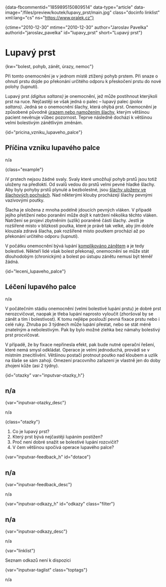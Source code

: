 
{data-fbcommentid="1859895150809514" data-type="article" data-image="/files/preview/koutek/lupavy_prst/main.jpg" class="docinfo linklist" xml:lang="cs" ns="https://www.pralek.cz"}

{ctime="2010-12-30" mtime="2010-12-30" author="Jaroslav Pavelka" authorid="jaroslav\_pavelka" id="lupavy\_prst" short="Lupavý prst"}

# Lupavý prst

<!-- generated attribute kw by user_udpatekw.sh on 2019-01-10, do not edit -->

{kw="bolest, pohyb, zánět, úrazy, nemoc"}

Při tomto onemocnění je v jednom místě ztížený pohyb prstem. Při snaze o ohnutí prstu dojde po překonání určitého odporu k přeskočení prstu do nové polohy (lupnutí).

Lupavý prst _(digitus saltans)_ je onemocnění, jež může postihnout kterýkoli prst na ruce. Nejčastěji se však jedná o palec – lupavý palec _(polex saltans)_. Jedná se o onemocnění šlachy, která ohýbá prst. Onemocnění je způsobené původně [úrazem nebo namožením šlachy][1], kterým většinou pacient nevěnuje vůbec pozornost. Teprve následně dochází k většinou velmi bolestivým zánětlivým změnám.

{id="pricina\_vzniku\_lupaveho_palce"}

## Příčina vzniku lupavého palce

n/a

{class="example"}

<span class="fas fa-lightbulb">i</span>V prstech nejsou žádné svaly. Svaly které umožňují pohyb prstů jsou totiž uloženy na předloktí. Od svalů vedou do prstů velmi pevné hladké šlachy. Aby byly pohyby prstů plynulé a bezbolestné, jsou [šlachy uloženy ve šlachových pochvách][1]. Nad některými klouby procházejí šlachy pevnými vazivovými poutky.

Šlacha je složena z mnoha podélně jdoucích pevných vláken. V případě jejího přetížení nebo poranění může dojít k natržení několika těchto vláken. Natržení se projeví zbytněním (uzlík) poraněné části šlachy. Jestli je rozšířené místo v blízkosti poutka, které je právě tak velké, aby jím dobře klouzala zdravá šlacha, pak rozšířené místo poutkem prochází až po překonání určitého odporu (lupnutí).

V počátku onemocnění bývá lupání [komplikováno zánětem][2] a je tedy bolestivé. Někteří lidé však bolest překonají, onemocnění se může stát dlouhodobým (chronickým) a bolest po ústupu zánětu nemusí být téměř žádná.

{id="leceni\_lupaveho\_palce"}

## Léčení lupavého palce

n/a

V počátečním stádiu onemocnění (velmi bolestivé lupání prstu) je dobré prst nerozcvičovat, naopak je třeba lupání naprosto vyloučit (zhoršoval by se zánět a tím i bolestivost). K tomu nejlépe poslouží pevná fixace prstu nebo i celé ruky. Zhruba po 3 týdnech může lupání přestat, nebo se stát méně znatelným a nebolestivým. Pak by bylo možné zlehka bez námahy bolestivý prst procvičovat.

V případě, že by fixace nepřinesla efekt, pak bude nutné operační řešení, které nemá smysl odkládat. Operace je velmi jednoduchá, provádí se v místním znecitlivění. Většinou postačí protnout poutko nad kloubem a uzlík na šlaše se sám zahojí. Omezení pracovního zařazení je vlastně jen do doby zhojení kůže (asi 2 týdny).

{id="otazky" var="inputvar-otazky_h"}

## n/a

{var="inputvar-otazky_desc"}

n/a

{class="otazky"}

  1. Co je lupavý prst?
  2. Který prst bývá nejčastěji lupáním postižen?
  3. Proč není dobré snažit se bolestivé lupání rozcvičit?
  4. V čem většinou spočívá operace lupavého palce?

{var="inputvar-feedback_h" id="dotace"}

## n/a

{var="inputvar-feedback_desc"}

n/a

{var="inputvar-odkazy_h" id="odkazy" class="filter"}

## n/a

{var="inputvar-odkazy_desc"}

n/a

{var="linklist"}

Seznam odkazů není k dispozici

{var="inputvar-taglist" class="toptags"}

n/a

 [1]: onemocneni_slach
 [2]: lecba_zanetu

